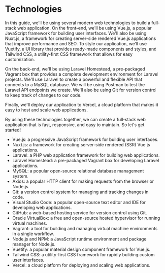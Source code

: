 # Technologies

In this guide, we'll be using several modern web technologies to build a full-stack web application. On the front-end, we'll be using Vue.js, a popular JavaScript framework for building user interfaces. We'll also be using Nuxt.js, a framework for creating server-side rendered Vue.js applications that improve performance and SEO. To style our application, we'll use Vuetify, a UI library that provides ready-made components and styles, and Tailwind CSS, a utility-first CSS framework that allows for easy customization.

On the back-end, we'll be using Laravel Homestead, a pre-packaged Vagrant box that provides a complete development environment for Laravel projects. We'll use Laravel to create a powerful and flexible API that connects to a MySQL database. We will be using Postman to test the Laravel API endpoints we create. We'll also be using Git for version control to keep track of changes to our code.

Finally, we'll deploy our application to Vercel, a cloud platform that makes it easy to host and scale web applications.

By using these technologies together, we can create a full-stack web application that is fast, responsive, and easy to maintain. So let's get started!

* Vue.js: a progressive JavaScript framework for building user interfaces.
* Nuxt.js: a framework for creating server-side rendered (SSR) Vue.js applications.
* Laravel: a PHP web application framework for building web applications.
* Laravel Homestead: a pre-packaged Vagrant box for developing Laravel applications.
* MySQL: a popular open-source relational database management system.
* Axios: a popular HTTP client for making requests from the browser or Node.js.
* Git: a version control system for managing and tracking changes in code.
* Visual Studio Code: a popular open-source text editor and IDE for developing web applications.
* GitHub: a web-based hosting service for version control using Git.
* Oracle VirtualBox: a free and open-source hosted hypervisor for running virtual machines.
* Vagrant: a tool for building and managing virtual machine environments in a single workflow.
* Node.js and NPM: a JavaScript runtime environment and package manager for Node.js.
* Vuetify: a popular material design component framework for Vue.js.
* Tailwind CSS: a utility-first CSS framework for rapidly building custom user interfaces.
* Vercel: a cloud platform for deploying and scaling web applications.

